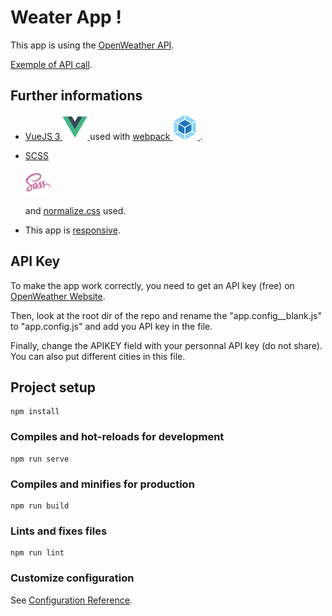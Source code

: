 # Weater App ! 
This app is using the <a href="https://openweathermap.org" target="_blank">OpenWeather API</a>. 

<a href="http://api.openweathermap.org/data/2.5/forecast?lat=44.34&lon=10.99&appid=95542917d76459372397547a96610cd8" target="_blank">Exemple of API call</a>.

## Further informations 
- <a href="https://vuejs.org/" target="_blank">VueJS 3 <a href="https://vuejs.org/"> <img src="https://raw.githubusercontent.com/devicons/devicon/master/icons/vuejs/vuejs-original.svg" title="Vue3JS" alt="Vue3JS" width="40" height="40"/> </a> </a> used with <a href="https://webpack.js.org/" target="_blank">webpack <a href="https://webpack.js.org/"> <img src="https://raw.githubusercontent.com/devicons/devicon/master/icons/webpack/webpack-original.svg" title="WebPack" alt="WebPack" width="40" height="40"/> </a> </a>.

- <a href="https://sass-lang.com/" target="_blank">SCSS <p align="left"> <a href="https://sass-lang.com/"> <img src="https://raw.githubusercontent.com/devicons/devicon/master/icons/sass/sass-original.svg" title="SASS" alt="SASS" width="40" height="40"/> </a> </p> </a> and <a href="https://necolas.github.io/normalize.css/" target="_blank">normalize.css</a> used.

- This app is <a href="https://www.w3schools.com/html/html_responsive.asp" target="_blank">responsive</a>.

## API Key 
To make the app work correctly, you need to get an API key (free) on <a href="https://openweathermap.org/api" target="_blank">OpenWeather Website</a>. 

Then, look at the root dir of the repo and rename the "app.config__blank.js" to "app.config.js" and add you API key in the file.

Finally, change the APIKEY field with your personnal API key (do not share). You can also put different cities in this file.

## Project setup
```
npm install
```

### Compiles and hot-reloads for development
```
npm run serve
```

### Compiles and minifies for production
```
npm run build
```

### Lints and fixes files
```
npm run lint
```

### Customize configuration
See [Configuration Reference](https://cli.vuejs.org/config/).
